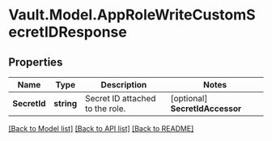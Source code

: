 # Vault.Model.AppRoleWriteCustomSecretIDResponse

## Properties

Name | Type | Description | Notes
------------ | ------------- | ------------- | -------------
**SecretId** | **string** | Secret ID attached to the role. | [optional] **SecretIdAccessor** | **string** | Accessor of the secret ID | [optional] **SecretIdNumUses** | **int** | Number of times a secret ID can access the role, after which the secret ID will expire. | [optional] **SecretIdTtl** | **int** | Duration in seconds after which the issued secret ID expires. | [optional] 

[[Back to Model list]](../README.md#documentation-for-models) [[Back to API list]](../README.md#documentation-for-api-endpoints) [[Back to README]](../README.md)

